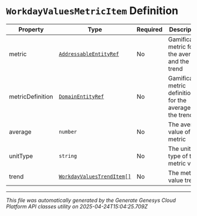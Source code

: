 # `WorkdayValuesMetricItem` Definition

| Property | Type | Required | Description |
|----------|------|----------|-------------|
| metric | [`AddressableEntityRef`](addressableentityref-definition.md) | No | Gamification metric for the average and the trend |
| metricDefinition | [`DomainEntityRef`](domainentityref-definition.md) | No | Gamification metric definition for the average and the trend |
| average | `number` | No | The average value of the metric |
| unitType | `string` | No | The unit type of the metric value |
| trend | [`WorkdayValuesTrendItem[]`](workdayvaluestrenditem-definition.md) | No | The metric value trend |

---

*This file was automatically generated by the Generate Genesys Cloud Platform API classes utility on 2025-04-24T15:04:25.709Z*